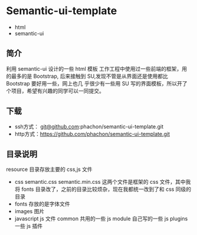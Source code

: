 # Semantic-ui-template 
- html
- semantic-ui

## 简介
利用 semantic-ui 设计的一些 html 模板
工作工程中使用过一些前端的框架，用的最多的是 Bootstrap, 后来接触到 SU,发现不管是从界面还是使用都比 Bootstrap 要好用一些，网上也几
乎很少有一些用 SU 写的界面模板，所以开了个项目，希望有兴趣的同学可以一同提交。

## 下载
- ssh方式： git@github.com:phachon/semantic-ui-template.git
- http方式：https://github.com/phachon/semantic-ui-template.git

## 目录说明
resource 目录存放主要的 css,js 文件

- css
   semantic.css semantic.min.css
   这两个文件是框架的 css 文件，其中我将 fonts 目录改了，之前的目录比较烦杂，现在我都统一改到了和 css 同级的目录
- fonts
   存放的是字体文件
- images
   图片
- javascript
   js 文件
   common 共用的一些 js
   module 自己写的一些 js
   plugins 一些 js 插件
